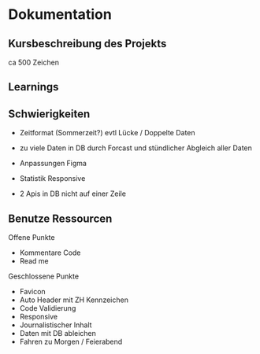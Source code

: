 # Dokumentation
## Kursbeschreibung des Projekts
ca 500 Zeichen
## Learnings


## Schwierigkeiten
- Zeitformat (Sommerzeit?) evtl Lücke / Doppelte Daten

- zu viele Daten in DB durch Forcast und stündlicher Abgleich aller Daten
- Anpassungen Figma
- Statistik Responsive
- 2 Apis in DB nicht auf einer Zeile
## Benutze Ressourcen


Offene Punkte
- Kommentare Code
- Read me


Geschlossene Punkte
- Favicon
- Auto Header mit ZH Kennzeichen
- Code Validierung
- Responsive
- Journalistischer Inhalt
- Daten mit DB ableichen
- Fahren zu Morgen / Feierabend
